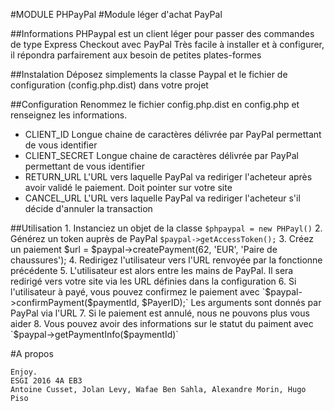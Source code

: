 #MODULE PHPayPal
#Module léger d'achat PayPal

##Informations
PHPaypal est un client léger pour passer des commandes de type Express Checkout avec PayPal
Très facile à installer et à configurer, il répondra parfairement aux besoin de petites plates-formes

##Instalation
Déposez simplements la classe Paypal et le fichier de configuration (config.php.dist) dans votre projet

##Configuration
Renommez le fichier config.php.dist en config.php et renseignez les informations.

* CLIENT_ID 
    Longue chaine de caractères délivrée par PayPal permettant de vous identifier
* CLIENT_SECRET
    Longue chaine de caractères délivrée par PayPal permettant de vous identifier
* RETURN_URL
    L'URL vers laquelle PayPal va rediriger l'acheteur après avoir validé le paiement. Doit pointer sur votre site
* CANCEL_URL
    L'URL vers laquelle PayPal va rediriger l'acheteur s'il décide d'annuler la transaction

##Utilisation
    1. Instanciez un objet de la classe
    `$phpaypal = new PHPayl()`
    2. Générez un token auprès de PayPal
    `$paypal->getAccessToken();`
    3. Créez un paiement
    $url = $paypal->createPayment(62, 'EUR', 'Paire de chaussures');
    4. Redirigez l'utilisateur vers l'URL renvoyée par la fonctionne précédente
    5. L'utilisateur est alors entre les mains de PayPal. Il sera redirigé vers votre site via les URL définies dans la configuration
    6. Si l'utilisateur à payé, vous pouvez confirmez le paiement avec 
    `$paypal->confirmPayment($paymentId, $PayerID);`
    Les arguments sont donnés par PayPal via l'URL
    7. Si le paiement est annulé, nous ne pouvons plus vous aider
    8. Vous pouvez avoir des informations sur le statut du paiment avec
    `$paypal->getPaymentInfo($paymentId)`

#A propos

    Enjoy.
    ESGI 2016 4A EB3
    Antoine Cusset, Jolan Levy, Wafae Ben Sahla, Alexandre Morin, Hugo Piso